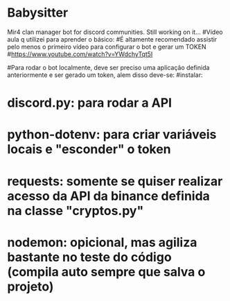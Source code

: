 # Babysitter
Mir4 clan manager bot for discord communities. Still working on it...
#Vídeo aula q utilizei para aprender o básico:
#É altamente recomendado assistir pelo menos o primeiro vídeo para configurar o bot e gerar um TOKEN
#https://www.youtube.com/watch?v=YWdchyTqt5I

#Para rodar o bot localmente, deve ser preciso uma aplicação definida anteriormente e ser gerado um token, alem disso deve-se:
#instalar:  
#           discord.py: para rodar a API
#           python-dotenv: para criar variáveis locais e "esconder" o token
#           requests: somente se quiser realizar acesso da API da binance definida na classe "cryptos.py"
#           nodemon: opicional, mas agiliza bastante no teste do código (compila auto sempre que salva o projeto)
